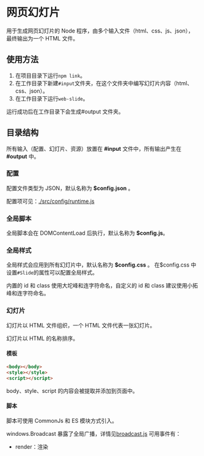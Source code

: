 # 网页幻灯片

用于生成网页幻灯片的 Node 程序，由多个输入文件（html、css、js、json），最终输出为一个 HTML 文件。

## 使用方法

1. 在项目目录下运行`npm link`。
2. 在工作目录下新建`#input`文件夹，在这个文件夹中编写幻灯片内容（html、css、json）。
3. 在工作目录下运行`web-slide`。

运行成功后在工作目录下会生成#output 文件夹。

## 目录结构

所有输入（配置、幻灯片、资源）放置在 **#input** 文件中，所有输出产生在 **#output** 中。

### 配置

配置文件类型为 JSON，默认名称为 **\$config.json** 。

配置项可见：[./src/config/runtime.js](./src/config/runtime.js)

### 全局脚本

全局脚本会在 DOMContentLoad 后执行，默认名称为 **\$config.js**。

### 全局样式

全局样式会应用到所有幻灯片中，默认名称为 **\$config.css** 。
在\$config.css 中设置`#Slide`的属性可以配置全局样式。

内置的 id 和 class 使用大坨峰和连字符命名，自定义的 id 和 class 建议使用小拓峰和连字符命名。

### 幻灯片

幻灯片以 HTML 文件组织，一个 HTML 文件代表一张幻灯片。

幻灯片以 HTML 的名称排序。

#### 模板

```html
<body></body>
<style></style>
<script></script>
```

body、style、script 的内容会被提取并添加到页面中。

#### 脚本

脚本可使用 CommonJs 和 ES 模块方式引入。

windows.Broadcast 暴露了全局广播，详情见[broadcast.js](./src/web/core/broadcast/index.js)
可用事件有：

- render：渲染
